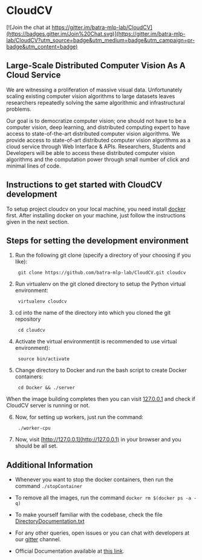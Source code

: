CloudCV
=======

[![Join the chat at https://gitter.im/batra-mlp-lab/CloudCV](https://badges.gitter.im/Join%20Chat.svg)](https://gitter.im/batra-mlp-lab/CloudCV?utm_source=badge&utm_medium=badge&utm_campaign=pr-badge&utm_content=badge)

Large-Scale Distributed Computer Vision As A Cloud Service
-----------------------------------------------------------

We are witnessing a proliferation of massive visual data. Unfortunately scaling existing computer vision algorithms to large datasets leaves researchers repeatedly solving the same algorithmic and infrastructural problems. 

Our goal is to democratize computer vision; one should not have to be a computer vision, deep learning, and distributed computing expert to have access to state-of-the-art distributed computer vision algorithms. We provide access to state-of-art distributed computer vision algorithms as a cloud service through Web Interface & APIs. Researchers, Students and Developers will be able to access these distributed computer vision algorithms and the computation power through small number of click and minimal lines of code. 

Instructions to get started with CloudCV development
-----------------------------------------------------

To setup project cloudcv on your local machine, you need install [docker](https://docs.docker.com/mac/) first. After installing docker on your machine, just follow the instructions given in the next section. 

Steps for setting the development environment
---------------------------------------------

1. Run the following git clone (specify a directory of your choosing if you like):

        git clone https://github.com/batra-mlp-lab/CloudCV.git cloudcv

2. Run virtualenv on the git cloned directory to setup the Python virtual environment:

        virtualenv cloudcv

3. cd into the name of the directory into which you cloned the git repository

        cd cloudcv

4. Activate the virtual environment(it is recommended to use virtual environment):

        source bin/activate

5. Change directory to Docker and run the bash script to create Docker containers:

        cd Docker && ./server

  When the image building completes then you can visit [127.0.0.1](http://127.0.0.1) and check if CloudCV server is running or not. 

6. Now, for setting up workers, just run the command:

        ./worker-cpu

7. Now, visit [http://127.0.0.1](http://127.0.0.1) in your browser and you should be all set.

Additional Information
-----------------------

  * Whenever you want to stop the docker containers, then run the command `./stopContainer`

  * To remove all the images, run the command `docker rm $(docker ps -a -q)`

  * To make yourself familiar with the codebase, check the file [DirectoryDocumentation.txt](https://github.com/batra-mlp-lab/CloudCV/blob/master/DirectoryDocumentation.txt)

  * For any other queries, open issues or you can chat with developers at our [gitter]() channel.

  * Official Documentation available at [this link](http://batra-mlp-lab.github.io/CloudCV/).
